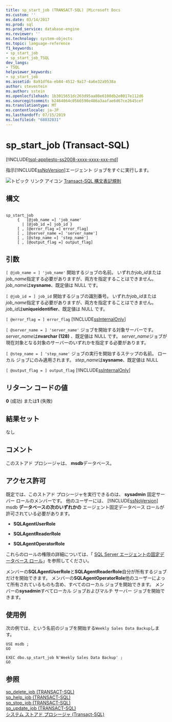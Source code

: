 ```yaml
---
title: sp_start_job (TRANSACT-SQL) |Microsoft Docs
ms.custom: ''
ms.date: 03/14/2017
ms.prod: sql
ms.prod_service: database-engine
ms.reviewer: ''
ms.technology: system-objects
ms.topic: language-reference
f1_keywords:
- sp_start_job
- sp_start_job_TSQL
dev_langs:
- TSQL
helpviewer_keywords:
- sp_start_job
ms.assetid: 8a91df6a-eb84-4512-9a17-4a6e32a9538a
author: stevestein
ms.author: sstein
ms.openlocfilehash: 1b3015651dc263d95aa80e6108db2e8017e112d6
ms.sourcegitcommit: b2464064c0566590e486a3aafae6d67ce2645cef
ms.translationtype: MT
ms.contentlocale: ja-JP
ms.lasthandoff: 07/15/2019
ms.locfileid: "68032831"
---
```

# <a name="spstartjob-transact-sql"></a>sp_start_job (Transact-SQL)
[!INCLUDE[tsql-appliesto-ss2008-xxxx-xxxx-xxx-md](../../includes/tsql-appliesto-ss2008-xxxx-xxxx-xxx-md.md)]

  指示[!INCLUDE[ssNoVersion](../../includes/ssnoversion-md.md)]エージェント ジョブをすぐに実行します。  
  
 ![トピック リンク アイコン](../../database-engine/configure-windows/media/topic-link.gif "トピック リンク アイコン") [Transact-SQL 構文表記規則](../../t-sql/language-elements/transact-sql-syntax-conventions-transact-sql.md)  
  
## <a name="syntax"></a>構文  
  
```  
  
sp_start_job   
     {   [@job_name =] 'job_name'  
       | [@job_id =] job_id }  
     [ , [@error_flag =] error_flag]  
     [ , [@server_name =] 'server_name']  
     [ , [@step_name =] 'step_name']  
     [ , [@output_flag =] output_flag]  
```  
  
## <a name="arguments"></a>引数  
`[ @job_name = ] 'job_name'` 開始するジョブの名前。 いずれか*job_id*または*job_name*指定する必要がありますが、両方を指定することはできません。 *job_name*は**sysname**、既定値は NULL です。  
  
`[ @job_id = ] job_id` 開始するジョブの識別番号。 いずれか*job_id*または*job_name*指定する必要がありますが、両方を指定することはできません。 *job_id*は**uniqueidentifier**、既定値は NULL です。  
  
`[ @error_flag = ] error_flag` [!INCLUDE[ssInternalOnly](../../includes/ssinternalonly-md.md)]  
  
`[ @server_name = ] 'server_name'` ジョブを開始する対象サーバーです。 *server_name*は**nvarchar (128)** 、既定値は NULL です。 *server_name*ジョブが現在対象となる対象のサーバーのいずれかを指定する必要があります。  
  
`[ @step_name = ] 'step_name'` ジョブの実行を開始するステップの名前。 ローカル ジョブにのみ適用されます。 *step_name*は**sysname**、既定値は NULL  
  
`[ @output_flag = ] output_flag` [!INCLUDE[ssInternalOnly](../../includes/ssinternalonly-md.md)]  
  
## <a name="return-code-values"></a>リターン コードの値  
 **0** (成功) または**1** (失敗)  
  
## <a name="result-sets"></a>結果セット  
 なし  
  
## <a name="remarks"></a>コメント  
 このストアド プロシージャは、 **msdb**データベース。  
  
## <a name="permissions"></a>アクセス許可  
 既定では、このストアド プロシージャを実行できるのは、 **sysadmin** 固定サーバー ロールのメンバーです。 他のユーザーには、 [!INCLUDE[ssNoVersion](../../includes/ssnoversion-md.md)] msdb **データベースの次のいずれかの** エージェント固定データベース ロールが許可されている必要があります。  
  
-   **SQLAgentUserRole**  
  
-   **SQLAgentReaderRole**  
  
-   **SQLAgentOperatorRole**  
  
 これらのロールの権限の詳細については、「 [SQL Server エージェントの固定データベース ロール](../../ssms/agent/sql-server-agent-fixed-database-roles.md)」を参照してください。  
  
 メンバーの**SQLAgentUserRole**と**SQLAgentReaderRole**自分が所有するジョブだけを開始できます。 メンバーの**SQLAgentOperatorRole**他のユーザーによって所有されているものも含め、すべてのローカル ジョブを開始できます。 メンバーの**sysadmin**すべてローカル ジョブおよびマルチ サーバー ジョブを開始できます。  
  
## <a name="examples"></a>使用例  
 次の例では、という名前のジョブを開始する`Weekly Sales Data Backup`します。  
  
```  
USE msdb ;  
GO  
  
EXEC dbo.sp_start_job N'Weekly Sales Data Backup' ;  
GO  
```  
  
## <a name="see-also"></a>参照  
 [sp_delete_job &#40;TRANSACT-SQL&#41;](../../relational-databases/system-stored-procedures/sp-delete-job-transact-sql.md)   
 [sp_help_job &#40;TRANSACT-SQL&#41;](../../relational-databases/system-stored-procedures/sp-help-job-transact-sql.md)   
 [sp_stop_job &#40;TRANSACT-SQL&#41;](../../relational-databases/system-stored-procedures/sp-stop-job-transact-sql.md)   
 [sp_update_job &#40;TRANSACT-SQL&#41;](../../relational-databases/system-stored-procedures/sp-update-job-transact-sql.md)   
 [システム ストアド プロシージャ &#40;Transact-SQL&#41;](../../relational-databases/system-stored-procedures/system-stored-procedures-transact-sql.md)  
  
  
